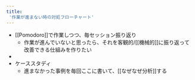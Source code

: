 ```yaml
---
title:
 '作業が進まない時の対処フローチャート'
---
```

- [[Pomodoro]]で作業しつつ、毎セッション振り返り
	- 作業が進んでいないと思ったら、それを客観的/[[機械的]]に振り返って改善できる仕組みを作りたい
- 
- ケーススタディ
	- 進まなかった事例を毎回ここに書いて、[[なぜなぜ分析]]する
